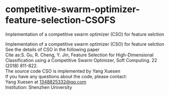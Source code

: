 # competitive-swarm-optimizer-feature-selection-CSOFS
Implementation of a competitive swarm optimizer (CSO) for feature selction

  Implementation of a competitive swarm optimizer (CSO) for feature selction   
  See the details of CSO in the following paper    
  Cite as:S. Gu, R. Cheng, Y. Jin, Feature Selection for High-Dimensional Classification using a Competitive Swarm Optimizer, Soft Computing. 22 (2018) 811-822.    
  The source code CSO is implemented by Yang Xuesen     
  If you have any questions about the code, please contact:      
  Yang Xuesen at 1348825332@qq.com    
  Institution: Shenzhen University    
